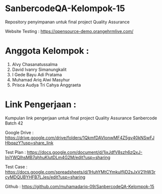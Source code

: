 # SanbercodeQA-Kelompok-15
Repository penyimpanan untuk final project Quality Assurance

Website Testing : <https://opensource-demo.orangehrmlive.com/>

# Anggota Kelompok :

1. Alvy Chasanatussalma
2. David Ivanry Simanungkalit
3. I Gede Bayu Adi Pratama
4. Muhamad Ariq Alwi Masyhur
5. Prisca Audya Tri Cahya Anggraeta


# Link Pengerjaan :
Kumpulan link pengerjaan untuk final project Quality Assurance Sanbercode Batch 42

Google Drive : <https://drive.google.com/drive/folders/1QkmfDAVIonwMF4Z5gv40kNSwFJHbqazY?usp=share_link>

Test Plan : <https://docs.google.com/document/d/1jxJdfV8szh6zQxJ-InjYWQIhsMB7qhhuKIutDLm4G2M/edit?usp=sharing>

Test Case : <https://docs.google.com/spreadsheets/d/1HuhYMtCYmkulfljD2sJxV21hW3rcyMDQUBYHFB7LJes/edit?usp=sharing>

Github : <https://github.com/muhamadariq-09/SanbercodeQA-Kelompok-15>

